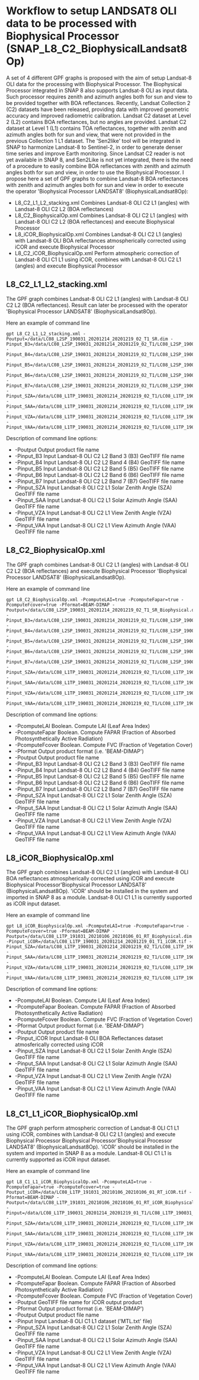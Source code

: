 # Workflow to setup LANDSAT8 OLI data to be processed with Biophysical Processor (SNAP_L8_C2_BiophysicalLandsat8Op)

A set of 4 different GPF graphs is proposed with the aim of setup Landsat-8 OLI data for the processing with Biophysical Processor.
The Biophysical Processor integrated in SNAP 8 also supports Landsat-8 OLI as input data. Such processor requires zenith and azimuth angles both for sun and view to be provided together with BOA reflectances. Recently, Landsat Collection 2 (C2) datasets have been released, providing data with improved geometric accuracy and improved radiometric calibration. Landsat C2 dataset at Level 2 (L2) contains BOA reflectances, but no angles are provided. Landsat C2 dataset at Level 1 (L1) contains TOA reflectances, together with zenith and azimuth angles both for sun and view, that were not provided in the previous Collection 1 L1 dataset.
The 'Sen2like' tool will be integrated in SNAP to harmonize Landsat-8 to Sentinel-2, in order to generate denser time series and improve Earth monitoring. Since Landsat C2 reader is not yet available in SNAP 8, and Sen2Like is not yet integrated, there is the need of a procedure to easily combine BOA reflectances with zenith and azimuth angles both for sun and view, in order to use the Biophysical Processor.
I propose here a set of GPF graphs to combine Landsat-8 BOA reflectances with zenith and azimuth angles both for sun and view in order to execute the operator 'Biophysical Processor LANDSAT8' (BiophysicalLandsat8Op):

* L8_C2_L1_L2_stacking.xml      Combines Landsat-8 OLI C2 L1 (angles) with Landsat-8 OLI C2 L2 (BOA reflectances)
* L8_C2_BiophysicalOp.xml       Combines Landsat-8 OLI C2 L1 (angles) with Landsat-8 OLI C2 L2 (BOA reflectances) and execute Biophysical Processor
* L8_iCOR_BiophysicalOp.xml     Combines Landsat-8 OLI C2 L1 (angles) with Landsat-8 OLI BOA reflectances atmospherically corrected using iCOR and execute Biophysical Processor
* L8_C2_iCOR_BiophysicalOp.xml  Perform atmospheric correction of Landsat-8 OLI C1 L1 using iCOR, combines with Landsat-8 OLI C2 L1 (angles) and execute Biophysical Processor

## L8_C2_L1_L2_stacking.xml
The GPF graph combines Landsat-8 OLI C2 L1 (angles) with Landsat-8 OLI C2 L2 (BOA reflectances). Result can later be processed with the operator 'Biophysical Processor LANDSAT8' (BiophysicalLandsat8Op).

Here an example of command line

```
gpt L8_C2_L1_L2_stacking.xml -Poutput=/data/LC08_L2SP_190031_20201214_20201219_02_T1_SR.dim -Pinput_B3=/data/LC08_L2SP_190031_20201214_20201219_02_T1/LC08_L2SP_190031_20201214_20201219_02_T1_SR_B3.TIF -Pinput_B4=/data/LC08_L2SP_190031_20201214_20201219_02_T1/LC08_L2SP_190031_20201214_20201219_02_T1_SR_B4.TIF -Pinput_B5=/data/LC08_L2SP_190031_20201214_20201219_02_T1/LC08_L2SP_190031_20201214_20201219_02_T1_SR_B5.TIF -Pinput_B6=/data/LC08_L2SP_190031_20201214_20201219_02_T1/LC08_L2SP_190031_20201214_20201219_02_T1_SR_B6.TIF -Pinput_B7=/data/LC08_L2SP_190031_20201214_20201219_02_T1/LC08_L2SP_190031_20201214_20201219_02_T1_SR_B7.TIF -Pinput_SZA=/data/LC08_L1TP_190031_20201214_20201219_02_T1/LC08_L1TP_190031_20201214_20201219_02_T1_SZA.TIF -Pinput_SAA=/data/LC08_L1TP_190031_20201214_20201219_02_T1/LC08_L1TP_190031_20201214_20201219_02_T1_SAA.TIF -Pinput_VZA=/data/LC08_L1TP_190031_20201214_20201219_02_T1/LC08_L1TP_190031_20201214_20201219_02_T1_VZA.TIF -Pinput_VAA=/data/LC08_L1TP_190031_20201214_20201219_02_T1/LC08_L1TP_190031_20201214_20201219_02_T1_VAA.TIF
```

Description of command line options:

* -Poutput Output product file name
* -Pinput_B3 Input Landsat-8 OLI C2 L2 Band 3 (B3) GeoTIFF file name
* -Pinput_B4 Input Landsat-8 OLI C2 L2 Band 4 (B4) GeoTIFF file name
* -Pinput_B5 Input Landsat-8 OLI C2 L2 Band 5 (B5) GeoTIFF file name
* -Pinput_B6 Input Landsat-8 OLI C2 L2 Band 6 (B6) GeoTIFF file name
* -Pinput_B7 Input Landsat-8 OLI C2 L2 Band 7 (B7) GeoTIFF file name
* -Pinput_SZA Input Landsat-8 OLI C2 L1 Solar Zenith Angle (SZA) GeoTIFF file name
* -Pinput_SAA Input Landsat-8 OLI C2 L1 Solar Azimuth Angle (SAA) GeoTIFF file name
* -Pinput_VZA Input Landsat-8 OLI C2 L1 View Zenith Angle (VZA) GeoTIFF file name
* -Pinput_VAA Input Landsat-8 OLI C2 L1 View Azimuth Angle (VAA) GeoTIFF file name

## L8_C2_BiophysicalOp.xml
The GPF graph combines Landsat-8 OLI C2 L1 (angles) with Landsat-8 OLI C2 L2 (BOA reflectances) and execute Biophysical Processor 'Biophysical Processor LANDSAT8' (BiophysicalLandsat8Op).

Here an example of command line

```
gpt L8_C2_BiophysicalOp.xml -PcomputeLAI=true -PcomputeFapar=true -PcomputeFcover=true -Pformat=BEAM-DIMAP -Poutput=/data/LC08_L2SP_190031_20201214_20201219_02_T1_SR_Biophysical.dim -Pinput_B3=/data/LC08_L2SP_190031_20201214_20201219_02_T1/LC08_L2SP_190031_20201214_20201219_02_T1_SR_B3.TIF -Pinput_B4=/data/LC08_L2SP_190031_20201214_20201219_02_T1/LC08_L2SP_190031_20201214_20201219_02_T1_SR_B4.TIF -Pinput_B5=/data/LC08_L2SP_190031_20201214_20201219_02_T1/LC08_L2SP_190031_20201214_20201219_02_T1_SR_B5.TIF -Pinput_B6=/data/LC08_L2SP_190031_20201214_20201219_02_T1/LC08_L2SP_190031_20201214_20201219_02_T1_SR_B6.TIF -Pinput_B7=/data/LC08_L2SP_190031_20201214_20201219_02_T1/LC08_L2SP_190031_20201214_20201219_02_T1_SR_B7.TIF -Pinput_SZA=/data/LC08_L1TP_190031_20201214_20201219_02_T1/LC08_L1TP_190031_20201214_20201219_02_T1_SZA.TIF -Pinput_SAA=/data/LC08_L1TP_190031_20201214_20201219_02_T1/LC08_L1TP_190031_20201214_20201219_02_T1_SAA.TIF -Pinput_VZA=/data/LC08_L1TP_190031_20201214_20201219_02_T1/LC08_L1TP_190031_20201214_20201219_02_T1_VZA.TIF -Pinput_VAA=/data/LC08_L1TP_190031_20201214_20201219_02_T1/LC08_L1TP_190031_20201214_20201219_02_T1_VAA.TIF
```

Description of command line options:

* -PcomputeLAI Boolean. Compute LAI (Leaf Area Index)
* -PcomputeFapar Boolean. Compute FAPAR (Fraction of Absorbed Photosynthetically Active Radiation)
* -PcomputeFcover Boolean. Compute FVC (Fraction of Vegetation Cover)
* -Pformat Output product format (i.e. 'BEAM-DIMAP')
* -Poutput Output product file name
* -Pinput_B3 Input Landsat-8 OLI C2 L2 Band 3 (B3) GeoTIFF file name
* -Pinput_B4 Input Landsat-8 OLI C2 L2 Band 4 (B4) GeoTIFF file name
* -Pinput_B5 Input Landsat-8 OLI C2 L2 Band 5 (B5) GeoTIFF file name
* -Pinput_B6 Input Landsat-8 OLI C2 L2 Band 6 (B6) GeoTIFF file name
* -Pinput_B7 Input Landsat-8 OLI C2 L2 Band 7 (B7) GeoTIFF file name
* -Pinput_SZA Input Landsat-8 OLI C2 L1 Solar Zenith Angle (SZA) GeoTIFF file name
* -Pinput_SAA Input Landsat-8 OLI C2 L1 Solar Azimuth Angle (SAA) GeoTIFF file name
* -Pinput_VZA Input Landsat-8 OLI C2 L1 View Zenith Angle (VZA) GeoTIFF file name
* -Pinput_VAA Input Landsat-8 OLI C2 L1 View Azimuth Angle (VAA) GeoTIFF file name

## L8_iCOR_BiophysicalOp.xml
The GPF graph combines Landsat-8 OLI C2 L1 (angles) with Landsat-8 OLI BOA reflectances atmospherically corrected using iCOR and execute Biophysical Processor'Biophysical Processor LANDSAT8' (BiophysicalLandsat8Op).
'iCOR' should be installed in the system and imported in SNAP 8 as a module. Landsat-8 OLI C1 L1 is currently supported as iCOR input dataset.

Here an example of command line

```
gpt L8_iCOR_BiophysicalOp.xml -PcomputeLAI=true -PcomputeFapar=true -PcomputeFcover=true -Pformat=BEAM-DIMAP -Poutput=/data/LC08_L1TP_191031_20210106_20210106_01_RT_Biophysical.dim -Pinput_iCOR=/data/LC08_L1TP_190031_20201214_20201219_01_T1_iCOR.tif -Pinput_SZA=/data/LC08_L1TP_190031_20201214_20201219_02_T1/LC08_L1TP_190031_20201214_20201219_02_T1_SZA.TIF -Pinput_SAA=/data/LC08_L1TP_190031_20201214_20201219_02_T1/LC08_L1TP_190031_20201214_20201219_02_T1_SAA.TIF -Pinput_VZA=/data/LC08_L1TP_190031_20201214_20201219_02_T1/LC08_L1TP_190031_20201214_20201219_02_T1_VZA.TIF -Pinput_VAA=/data/LC08_L1TP_190031_20201214_20201219_02_T1/LC08_L1TP_190031_20201214_20201219_02_T1_VAA.TIF
```

Description of command line options:

* -PcomputeLAI Boolean. Compute LAI (Leaf Area Index)
* -PcomputeFapar Boolean. Compute FAPAR (Fraction of Absorbed Photosynthetically Active Radiation)
* -PcomputeFcover Boolean. Compute FVC (Fraction of Vegetation Cover)
* -Pformat Output product format (i.e. 'BEAM-DIMAP')
* -Poutput Output product file name
* -Pinput_iCOR Input Landsat-8 OLI BOA Reflectances dataset atmosferically corrected using iCOR
* -Pinput_SZA Input Landsat-8 OLI C2 L1 Solar Zenith Angle (SZA) GeoTIFF file name
* -Pinput_SAA Input Landsat-8 OLI C2 L1 Solar Azimuth Angle (SAA) GeoTIFF file name
* -Pinput_VZA Input Landsat-8 OLI C2 L1 View Zenith Angle (VZA) GeoTIFF file name
* -Pinput_VAA Input Landsat-8 OLI C2 L1 View Azimuth Angle (VAA) GeoTIFF file name

## L8_C1_L1_iCOR_BiophysicalOp.xml
The GPF graph perform atmospheric correction of Landsat-8 OLI C1 L1 using iCOR, combines with Landsat-8 OLI C2 L1 (angles) and execute Biophysical Processor Biophysical Processor'Biophysical Processor LANDSAT8' (BiophysicalLandsat8Op).
'iCOR' should be installed in the system and imported in SNAP 8 as a module. Landsat-8 OLI C1 L1 is currently supported as iCOR input dataset.

Here an example of command line

```
gpt L8_C1_L1_iCOR_BiophysicalOp.xml -PcomputeLAI=true -PcomputeFapar=true -PcomputeFcover=true -Poutput_iCOR=/data/LC08_L1TP_191031_20210106_20210106_01_RT_iCOR.tif -Pformat=BEAM-DIMAP -Poutput=/data/LC08_L1TP_191031_20210106_20210106_01_RT_iCOR_Biophysical.dim -Pinput=/data/LC08_L1TP_190031_20201214_20201219_01_T1/LC08_L1TP_190031_20201214_20201219_01_T1_MTL.txt -Pinput_SZA=/data/LC08_L1TP_190031_20201214_20201219_02_T1/LC08_L1TP_190031_20201214_20201219_02_T1_SZA.TIF -Pinput_SAA=/data/LC08_L1TP_190031_20201214_20201219_02_T1/LC08_L1TP_190031_20201214_20201219_02_T1_SAA.TIF -Pinput_VZA=/data/LC08_L1TP_190031_20201214_20201219_02_T1/LC08_L1TP_190031_20201214_20201219_02_T1_VZA.TIF -Pinput_VAA=/data/LC08_L1TP_190031_20201214_20201219_02_T1/LC08_L1TP_190031_20201214_20201219_02_T1_VAA.TIF
```

Description of command line options:

* -PcomputeLAI Boolean. Compute LAI (Leaf Area Index)
* -PcomputeFapar Boolean. Compute FAPAR (Fraction of Absorbed Photosynthetically Active Radiation)
* -PcomputeFcover Boolean. Compute FVC (Fraction of Vegetation Cover)
* -Poutput GeoTIFF file name for iCOR output product
* -Pformat Output product format (i.e. 'BEAM-DIMAP')
* -Poutput Output product file name
* -Pinput Input Landsat-8 OLI C1 L1 dataset ('MTL.txt' file)
* -Pinput_SZA Input Landsat-8 OLI C2 L1 Solar Zenith Angle (SZA) GeoTIFF file name
* -Pinput_SAA Input Landsat-8 OLI C2 L1 Solar Azimuth Angle (SAA) GeoTIFF file name
* -Pinput_VZA Input Landsat-8 OLI C2 L1 View Zenith Angle (VZA) GeoTIFF file name
* -Pinput_VAA Input Landsat-8 OLI C2 L1 View Azimuth Angle (VAA) GeoTIFF file name
